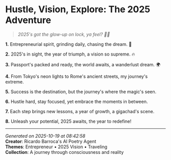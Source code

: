 # Hustle, Vision, Explore: The 2025 Adventure

> *2025's got the glow-up on lock, ya feel? 💼✨*

**1.** Entrepreneurial spirit, grinding daily, chasing the dream. 💼


**2.** 2025's in sight, the year of triumph, a vision so supreme. 🔥


**3.** Passport's packed and ready, the world awaits, a wanderlust dream. 🌍


**4.** From Tokyo's neon lights to Rome's ancient streets, my journey's extreme.


**5.** Success is the destination, but the journey's where the magic's seen.


**6.** Hustle hard, stay focused, yet embrace the moments in between.


**7.** Each step brings new lessons, a year of growth, a gigachad's scene.


**8.** Unleash your potential, 2025 awaits, the year to redefine!



---

*Generated on 2025-10-19 at 08:42:58*  
**Creator**: Ricardo Barroca's AI Poetry Agent  
**Themes**: Entrepreneur • 2025 Vision • Traveling  
**Collection**: A journey through consciousness and reality